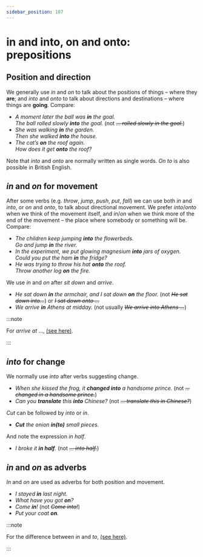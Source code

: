 ```yaml
---
sidebar_position: 187
---
```


# in and into, on and onto: prepositions

## Position and direction

We generally use *in* and *on* to talk about the positions of things – where they **are**; and *into* and *onto* to talk about directions and destinations – where things are **going**. Compare:

- *A moment later the ball was **in** the goal.*  
  *The ball rolled slowly **into** the goal.* (not *~~… rolled slowly in the goal.~~*)
- *She was walking **in** the garden.*  
  *Then she walked **into** the house.*
- *The cat’s **on** the roof again.*  
  *How does it get **onto** the roof?*

Note that *into* and *onto* are normally written as single words. *On to* is also possible in British English.

## *in* and *on* for movement

After some verbs (e.g. *throw*, *jump*, *push*, *put*, *fall*) we can use both *in* and *into*, or *on* and *onto*, to talk about directional movement. We prefer *into*/*onto* when we think of the movement itself, and *in*/*on* when we think more of the end of the movement – the place where somebody or something will be. Compare:

- *The children keep jumping **into** the flowerbeds.*  
  *Go and jump **in** the river.*
- *In the experiment, we put glowing magnesium **into** jars of oxygen.*  
  *Could you put the ham **in** the fridge?*
- *He was trying to throw his hat **onto** the roof.*  
  *Throw another log **on** the fire.*

We use *in* and *on* after *sit down* and *arrive*.

- *He sat down **in** the armchair, and I sat down **on** the floor.* (not *~~He sat down into…~~*) or *~~I sat down onto …~~*
- *We arrive **in** Athens at midday.* (not usually *~~We arrive into Athens …~~*)

:::note

For *arrive at* …, [(see here)](./at-on-and-in-place).

:::

## *into* for change

We normally use *into* after verbs suggesting change.

- *When she kissed the frog, it **changed into** a handsome prince.* (not *~~… changed in a handsome prince.~~*)
- *Can you **translate** this **into** Chinese?* (not *~~… translate this in Chinese?~~*)

*Cut* can be followed by *into* or *in*.

- ***Cut** the onion **in(to)** small pieces.*

And note the expression *in half*.

- *I broke it **in half**.* (not *~~… into half.~~*)

## *in* and *on* as adverbs

*In* and *on* are used as adverbs for both position and movement.

- *I stayed **in** last night.*
- *What have you got **on**?*
- *Come **in**!* (not *~~Come into!~~*)
- *Put your coat **on**.*

:::note

For the difference between *in* and *to*, [(see here)](./at-in-and-to).

:::
